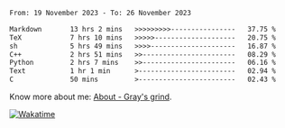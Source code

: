 <!--START_SECTION:waka-->

```txt
From: 19 November 2023 - To: 26 November 2023

Markdown       13 hrs 2 mins   >>>>>>>>>----------------   37.75 %
TeX            7 hrs 10 mins   >>>>>--------------------   20.75 %
sh             5 hrs 49 mins   >>>>---------------------   16.87 %
C++            2 hrs 51 mins   >>-----------------------   08.29 %
Python         2 hrs 7 mins    >>-----------------------   06.16 %
Text           1 hr 1 min      >------------------------   02.94 %
C              50 mins         >------------------------   02.43 %
```

<!--END_SECTION:waka-->

<!-- [![grayxu's github stats](https://github-readme-stats.vercel.app/api?username=grayxu&count_private=true&show_icons=true)](https://github.com/grayxu) -->

Know more about me: [About - Gray's grind](https://www.grayxu.cn/).
<p align="left">
  <a href="https://wakatime.com/@grayxu" target="_blank">
    <img alt="Wakatime" src="https://wakatime.com/badge/user/c69eb31e-43a1-463f-8968-c3449e386f57.svg"/>
  </a>
</p>

